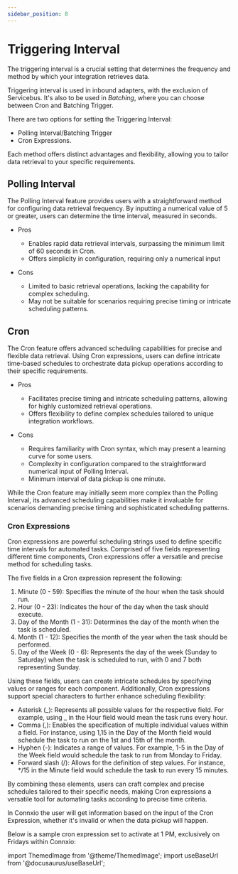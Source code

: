 ```yaml
---
sidebar_position: 8
---
```


# Triggering Interval

The triggering interval is a crucial setting that determines the frequency and method by which your integration retrieves data.

Triggering interval is used in inbound adapters, with the exclusion of Servicebus. It's also to be used in _Batching_, where you can choose between Cron and Batching Trigger.

There are two options for setting the Triggering Interval:

- Polling Interval/Batching Trigger
- Cron Expressions.

Each method offers distinct advantages and flexibility, allowing you to tailor data retrieval to your specific requirements.

## Polling Interval

The Polling Interval feature provides users with a straightforward method for configuring data retrieval frequency. By inputting a numerical value of 5 or greater, users can determine the time interval, measured in seconds.

- Pros

    - Enables rapid data retrieval intervals, surpassing the minimum limit of 60 seconds in Cron.
    - Offers simplicity in configuration, requiring only a numerical input

- Cons

    - Limited to basic retrieval operations, lacking the capability for complex scheduling.
    - May not be suitable for scenarios requiring precise timing or intricate scheduling patterns.

## Cron

The Cron feature offers advanced scheduling capabilities for precise and flexible data retrieval. Using Cron expressions, users can define intricate time-based schedules to orchestrate data pickup operations according to their specific requirements.

- Pros

    - Facilitates precise timing and intricate scheduling patterns, allowing for highly customized retrieval operations.
    - Offers flexibility to define complex schedules tailored to unique integration workflows.

- Cons

    - Requires familiarity with Cron syntax, which may present a learning curve for some users.
    - Complexity in configuration compared to the straightforward numerical input of Polling Interval.
    - Minimum interval of data pickup is one minute.

While the Cron feature may initially seem more complex than the Polling Interval, its advanced scheduling capabilities make it invaluable for scenarios demanding precise timing and sophisticated scheduling patterns.

### Cron Expressions

Cron expressions are powerful scheduling strings used to define specific time intervals for automated tasks. Comprised of five fields representing different time components, Cron expressions offer a versatile and precise method for scheduling tasks.

The five fields in a Cron expression represent the following:

1. Minute (0 - 59): Specifies the minute of the hour when the task should run.
2. Hour (0 - 23): Indicates the hour of the day when the task should execute.
3. Day of the Month (1 - 31): Determines the day of the month when the task is scheduled.
4. Month (1 - 12): Specifies the month of the year when the task should be performed.
5. Day of the Week (0 - 6): Represents the day of the week (Sunday to Saturday) when the task is scheduled to run, with 0 and 7 both representing Sunday.

Using these fields, users can create intricate schedules by specifying values or ranges for each component. Additionally, Cron expressions support special characters to further enhance scheduling flexibility:

- Asterisk (_): Represents all possible values for the respective field. For example, using _ in the Hour field would mean the task runs every hour.
- Comma (,): Enables the specification of multiple individual values within a field. For instance, using 1,15 in the Day of the Month field would schedule the task to run on the 1st and 15th of the month.
- Hyphen (-): Indicates a range of values. For example, 1-5 in the Day of the Week field would schedule the task to run from Monday to Friday.
- Forward slash (/): Allows for the definition of step values. For instance, \*/15 in the Minute field would schedule the task to run every 15 minutes.

By combining these elements, users can craft complex and precise schedules tailored to their specific needs, making Cron expressions a versatile tool for automating tasks according to precise time criteria.

In Connxio the user will get information based on the input of the Cron Expression, whether it's invalid or when the data pickup will happen.

Below is a sample cron expression set to activate at 1 PM, exclusively on Fridays within Connxio:

import ThemedImage from '@theme/ThemedImage';
import useBaseUrl from '@docusaurus/useBaseUrl';

<div style={{maxWidth: '400px'}}>
  <ThemedImage
    alt="Configuring API connection"
    sources={{
      light: useBaseUrl('/img/docs/cron-example-light.webp#light-only'),
      dark: useBaseUrl('/img/docs/cron-example-light.webp#dark-only'),
    }}
  />
</div>

